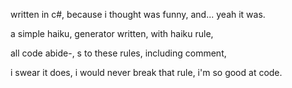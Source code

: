 written in c#,
because i thought was funny,
and... yeah it was.

a simple haiku,
generator written,
with haiku rule,

all code abide-,
s to these rules,
including comment,

i swear it does,
i would never break that rule,
i'm so good at code.
